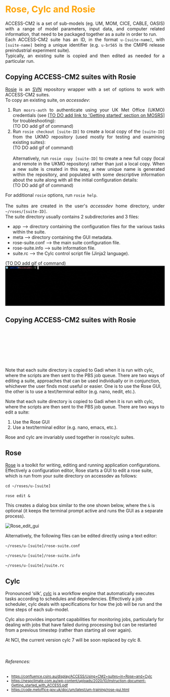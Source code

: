 <!-- ---
hide:
    - toc
--- -->
<!-- Lines above to hide table of content -->
# <span style="color:orange">Rose, Cylc and Rosie</span>

<div style="text-align: justify">
ACCESS-CM2 is a set of sub-models (eg. UM, MOM, CICE, CABLE, OASIS) with a range of model parameters, input data, and computer related information, that need to be packaged together as a <i>suite</i> in order to run.
<br>
Each ACCESS-CM2 suite has an ID, in the format <code>u-[suite-name]</code>, with <code>[suite-name]</code> being a unique identifier (e.g. <code>u-br565</code> is the CMIP6 release preindustrial experiment suite).
<br>
Typically, an existing suite is copied and then edited as needed for a particular run. 
</div>

## Copying ACCESS-CM2 suites with Rosie

<div style="text-align: justify">
<a href = "http://metomi.github.io/rose/doc/html/tutorial/rose/rosie.html" target="_blank">Rosie</a> 
is an 
<a href = "https://subversion.apache.org/" target="_blank">SVN</a> 
repository wrapper with a set of options to work with ACCESS-CM2 suites.
<br>
To copy an existing suite, on <i>accessdev</i>:
<!-- Change this to gadi/ARE when it will be completely possible to run CM2 fully on gadi-->
<ol>
    <li>
    Run <code>mosrs-auth</code> to authenticate using your UK Met Office (UKMO) credentials (see <a href="">[TO DO add link to 'Getting started' section on MOSRS]</a> for troubleshooting):
    <br>
    (TO DO add gif of command)
    </li>
    <li>
    Run <code>rosie checkout [suite-ID]</code> to create a local copy of the <code>[suite-ID]</code> from the UKMO repository (used mostly for testing and examining existing suites):
    <br>
    (TO DO add gif of command)
    <br><br>
    Alternatively, run <code>rosie copy [suite-ID]</code> to create a new full copy (local and remote in the UKMO repository) rather than just a local copy. When a new suite is created in this way, a new unique name is generated within the repository, and populated with some descriptive information about the suite along with all the initial configuration details:
    <br>
    (TO DO add gif of command)
    </li>
</ol>
For additional <code>rosie</code> options, run <code>rosie help</code>.
<br><br>
The suites are created in the user's <i>accessdev</i> home directory, under <code>~/roses/[suite-ID]</code>.
<br>
The suite directory usually contains 2 subdirectories and 3 files:
<ul>
    <li>app --> directory containing the configuration files for the various tasks within the suite.</li>
    <li>meta --> directory containing the GUI metadata.</li>
    <li>rose-suite.conf --> the main suite configuration file.</li>
    <li>rose-suite.info --> suite information file.</li>
    <li>suite.rc --> the Cylc control script file (Jinja2 language).</li>
</ul>
(TO DO add gif of command)
</div>

<img src="assets/mosrs-auth_command.gif" alt="mosrs-auth command" />

## Copying ACCESS-CM2 suites with Rosie

<br><br><br><br><br><br><br>
Note that each suite directory is copied to Gadi
when it is run with cylc, where the scripts are then sent to the PBS job queue.
There are two ways of editing a suite, approaches that can be used individually or in
conjunction, whichever the user finds most useful or easier. One is to use the Rose
GUI, the other is to use a text/terminal editor (e.g. nano, nedit, etc.).


Note that each suite directory is copied to Gadi when it is run with cylc, where the scripts are then sent to the PBS job queue. There are two ways to edit a suite:

1. Use the Rose GUI
2. Use a text/terminal editor (e.g. nano, emacs, etc.).

Rose and cylc are invariably used together in rose/cylc suites.

## Rose 
[Rose](http://metomi.github.io/rose/doc/html/index.html) is a toolkit for writing, editing and running application configurations. Effectively a configuration editor, Rose starts a GUI to edit a rose suite, which is run from your suite directory on accessdev as follows: 

`cd ~/roses/u-[suite]`

`rose edit &` 

This creates a dialog box similar to the one shown below, where the `&` is optional (it keeps the terminal prompt active and runs the GUI as a separate process). 

![Rose_edit_gui](./rose-config-gui.jpg "Rose Edit GUI")

Alternatively, the following files can be edited directly using a text editor: 

`~/roses/u-[suite]/rose-suite.conf`

`~/roses/u-[suite]/rose-suite.info`

`~/roses/u-[suite]/suite.rc`


## Cylc 
Pronounced ‘silk’, [cylc](https://cylc.github.io/cylc-doc/7.8.8/html/index.html) is a workflow engine that automatically executes tasks according to schedules and dependencies. Effectively a job scheduler, cylc deals with specifications for how the job will be run and the time steps of each sub-model.

Cylc also provides important capabilities for monitoring jobs, particularly for dealing with jobs that have failed during processing but can be restarted from a previous timestep (rather than starting all over again).

At NCI, the current version cylc 7 will be soon replaced by cylc 8. 
 
<!-- References -->
<br>
<h6>References:</h6>
<ul style="font-size:0.8em;">
    <li>
        <a href = "https://confluence.csiro.au/display/ACCESS/Using+CM2+suites+in+Rose+and+Cylc" target="_blank">https://confluence.csiro.au/display/ACCESS/Using+CM2+suites+in+Rose+and+Cylc</a>
    </li>
    <li>
        <a href = "https://nespclimate.com.au/wp-content/uploads/2020/10/Instruction-document-Getting_started_with_ACCESS.pdf" target="_blank">https://nespclimate.com.au/wp-content/uploads/2020/10/Instruction-document-Getting_started_with_ACCESS.pdf</a>
    </li>
    <li>
        <a href = "https://code.metoffice.gov.uk/doc/um/latest/um-training/rose-gui.html" target="_blank">https://code.metoffice.gov.uk/doc/um/latest/um-training/rose-gui.html</a>
    </li>
</ul>